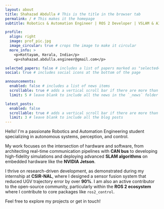 ```yaml
---
layout: about
title: Shahazad Abdulla # This is the title in the browser tab
permalink: / # This makes it the homepage
subtitle: Robotics & Automation Engineer | ROS 2 Developer | VSLAM & AI Enthusiast

profile:
  align: right
  image: prof_pic.jpg
  image_circular: true # crops the image to make it circular
  more_info: >
    <p>Kottayam, Kerala, India</p>
    <p>shahazad.abdulla.engineer@gmail.com</p>

selected_papers: false # includes a list of papers marked as "selected={true}"
social: true # includes social icons at the bottom of the page

announcements:
  enabled: false # includes a list of news items
  scrollable: true # adds a vertical scroll bar if there are more than 3 news items
  limit: 5 # leave blank to include all the news in the `_news` folder

latest_posts:
  enabled: false
  scrollable: true # adds a vertical scroll bar if there are more than 3 new posts items
  limit: 3 # leave blank to include all the blog posts
---
```

Hello! I'm a passionate Robotics and Automation Engineering student specializing in autonomous systems, perception, and control.

My work focuses on the intersection of hardware and software, from architecting real-time communication pipelines with **CAN bus** to developing high-fidelity simulations and deploying advanced **SLAM algorithms** on embedded hardware like the **NVIDIA Jetson**.

I thrive on research-driven development, as demonstrated during my internship at **CSIR-NAL**, where I designed a sensor fusion system that reduced UGV trajectory error by over **90%**. I am also an active contributor to the open-source community, particularly within the **ROS 2 ecosystem** where I contribute to core packages like `ros2_control`.

Feel free to explore my projects or get in touch!
